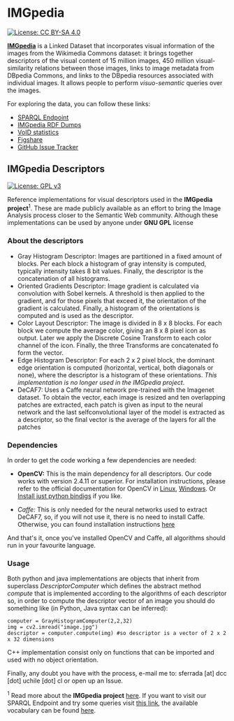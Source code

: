 # IMGpedia
[![License: CC BY-SA 4.0](https://licensebuttons.net/l/by-sa/4.0/80x15.png)](http://creativecommons.org/licenses/by-sa/4.0/)

[**IMGpedia**](http://imgpedia.dcc.uchile.cl) is a Linked Dataset that incorporates visual information of the images from the Wikimedia Commons dataset: it brings together descriptors of the visual content of 15 million images, 450 million visual-similarity relations between those images, links to image metadata from DBpedia Commons, and links to the DBpedia resources associated with individual images. It allows people to perform _visuo-semantic_ queries over the images.

For exploring the data, you can follow these links:

  - [SPARQL Endpoint](http://imgpedia.dcc.uchile.cl/sparql)
  - [IMGpedia RDF Dumps](http://imgpedia.dcc.uchile.cl/dumps)
  - [VoID statistics](http://imgpedia.dcc.uchile.cl/dumps/void.nt)
  - [Figshare](https://doi.org/10.6084/m9.figshare.4991099.v2)
  - [GitHub Issue Tracker](https://github.com/scferrada/imgpedia/issues)

## IMGpedia Descriptors
[![License: GPL v3](https://img.shields.io/badge/License-GPL%20v3-blue.svg)](http://www.gnu.org/licenses/gpl-3.0)

Reference implementations for visual descriptors used in the **IMGpedia project**<sup>1</sup>. These are made publicly available
as an effort to bring the Image Analysis process closer to the Semantic Web community. Although these implementations can
be used by anyone under **GNU GPL** license

### About the descriptors

- Gray Histogram Descriptor:
Images are partitioned in a fixed amount of blocks.
Per each block a histogram of gray intensity is computed, typically intensity
takes 8 bit values. Finally, the descriptor is the concatenation of all histograms.
- Oriented Gradients Descriptor:
Image gradient is calculated via convolution
with Sobel kernels. A threshold is then applied to the gradient, and for those
pixels that exceed it, the orientation of the gradient is calculated. Finally, a
histogram of the orientations is computed and is used as the descriptor.
- Color Layout Descriptor:
The image is divided in 8 x 8 blocks. For each block we compute the average color, giving an 8 x 8 pixel icon as output.
Later we apply the Discrete Cosine Transform to each color channel of the icon. Finally, the three Transforms are concatenated fo form the vector.
- Edge Histogram Descriptor:
For each 2 x 2 pixel block, the dominant edge orientation is computed (horizontal, vertical, both diagonals or none), where the
descriptor is a histogram of these orientations. *This implementation is no longer used in the IMGpedia project*.
- DeCAF7:
Uses a Caffe neural network pre-trained with the Imagenet dataset.
To obtain the vector, each image is resized and ten overlapping patches are
extracted, each patch is given as input to the neural network and the last selfconvolutional layer of the model is extracted as a descriptor, so the final vector
is the average of the layers for all the patches

### Dependencies
In order to get the code working a few dependencies are needed:

- **OpenCV:**
This is the main dependency for all descriptors. Our code works with version 2.4.11 or superior. For installation instructions,
please refer to the official documentation for OpenCV in [Linux](http://docs.opencv.org/2.4/doc/tutorials/introduction/linux_install/linux_install.html), [Windows](http://docs.opencv.org/2.4/doc/tutorials/introduction/windows_install/windows_install.html).
Or [Install just python bindigs](http://docs.opencv.org/3.1.0/d5/de5/tutorial_py_setup_in_windows.html#gsc.tab=0 ) if you like.

- **Caffe*:*
This is only needed for the neural networks used to extract DeCAF7, so, if you will not use it, there is no need to install Caffe.
Otherwise, you can found installation instructions [here](http://caffe.berkeleyvision.org/installation.html)

And that's it, once you've installed OpenCV and Caffe, all algorithms should run in your favourite language.

### Usage
Both python and java implementations are objects that inherit from superclass _DescriptorComputer_ which defines the abstract method _compute_ that is implemented according to the algorithms of each descriptor
so, in order to compute the descriptor vector of an image you should do something like (in Python, Java syntax can be inferred):
```
computer = GrayHistogramComputer(2,2,32)
img = cv2.imread("image.jpg")
descriptor = computer.compute(img) #so descriptor is a vector of 2 x 2 x 32 dimensions
```
C++ implementation consist only on functions that can be imported and used with no object orientation.

Finally, any doubt you have with the process, e-mail me to: sferrada [at] dcc [dot] uchile [dot] cl or open up an Issue.

<sup>1</sup> Read more about the **IMGpedia project** [here](https://pdfs.semanticscholar.org/a183/cad3b935f95b7792375e110f3eeee6ad2938.pdf). 
If you want to visit our SPARQL Endpoint and try some queries visit [this link](http://imgpedia.dcc.uchile.cl/sparql), the available vocabulary can be found [here](http://imgpedia.dc.uchile.cl/ontology).